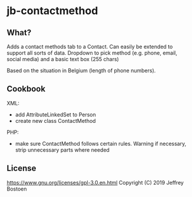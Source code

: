 # jb-contactmethod

## What?
Adds a contact methods tab to a Contact. Can easily be extended to support all sorts of data. Dropdown to pick method (e.g. phone, email, social media) and a basic text box (255 chars)

Based on the situation in Belgium (length of phone numbers).

## Cookbook

XML:
* add AttributeLinkedSet to Person
* create new class ContactMethod

PHP:
* make sure ContactMethod follows certain rules. Warning if necessary, strip unnecessary parts where needed

## License
https://www.gnu.org/licenses/gpl-3.0.en.html
Copyright (C) 2019 Jeffrey Bostoen
